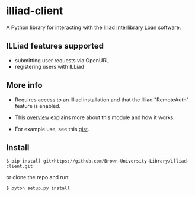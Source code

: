 illiad-client
==========

A Python library for interacting with the [Illiad Interlibrary Loan](http://www.atlas-sys.com/illiad/) software.

ILLiad features supported
-------------
 * submitting user requests via OpenURL
 * registering users with ILLiad

More info
-------------
 * Requires access to an Illiad installation and that the Illiad "RemoteAuth" feature is enabled.  

 * This [overview](http://lawlesst.github.com/notebook/illiad-api.html) explains more about this module and how it works.  

 * For example use, see this [gist](https://gist.github.com/4422229).  

Install 
------------

`$ pip install git+https://github.com/Brown-University-Library/illiad-client.git`

or clone the repo and run:

`$ pyton setup.py install`
